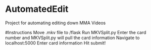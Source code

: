 # AutomatedEdit
Project for automating editing down MMA Videos


#Instructions
Move .mkv file to /flask
Run MKVSplit.py
Enter the card number and MKVSplit.py will pull the card information
Navigate to localhost:5000
Enter card information
Hit submit!